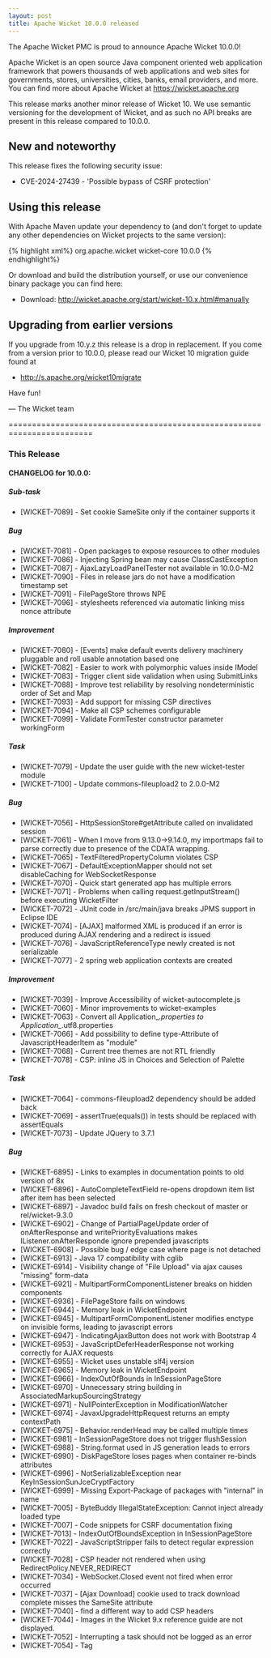 ```yaml
---
layout: post
title: Apache Wicket 10.0.0 released
---
```

The Apache Wicket PMC is proud to announce Apache Wicket 10.0.0!

Apache Wicket is an open source Java component oriented web application
framework that powers thousands of web applications and web sites for
governments, stores, universities, cities, banks, email providers, and
more. You can find more about Apache Wicket at https://wicket.apache.org

This release marks another minor release of Wicket 10. We
use semantic versioning for the development of Wicket, and as such no
API breaks are present in this release compared to 10.0.0.

New and noteworthy
------------------

This release fixes the following security issue: 
 * CVE-2024-27439 - 'Possible bypass of CSRF protection'

Using this release
------------------

With Apache Maven update your dependency to (and don't forget to
update any other dependencies on Wicket projects to the same version):

{% highlight xml%}
<dependency>
    <groupId>org.apache.wicket</groupId>
    <artifactId>wicket-core</artifactId>
    <version>10.0.0</version>
</dependency>
{% endhighlight%}

Or download and build the distribution yourself, or use our
convenience binary package you can find here:

 * Download: http://wicket.apache.org/start/wicket-10.x.html#manually

<!--more-->

Upgrading from earlier versions
-------------------------------

If you upgrade from 10.y.z this release is a drop in replacement. If
you come from a version prior to 10.0.0, please read our Wicket 10
migration guide found at

 * http://s.apache.org/wicket10migrate

Have fun!

— The Wicket team


========================================================================

### This Release

#### CHANGELOG for 10.0.0:
    

##### Sub-task

 * [WICKET-7089] - Set cookie SameSite only if the container supports it

##### Bug

 * [WICKET-7081] - Open packages to expose resources to other modules 
 * [WICKET-7086] - Injecting Spring bean may cause ClassCastException
 * [WICKET-7087] - AjaxLazyLoadPanelTester not available in 10.0.0-M2
 * [WICKET-7090] - Files in release jars do not have a modification timestamp set
 * [WICKET-7091] - FilePageStore throws NPE
 * [WICKET-7096] - stylesheets referenced via automatic linking miss nonce attribute

##### Improvement

 * [WICKET-7080] - [Events] make default events delivery machinery pluggable and roll usable annotation based one
 * [WICKET-7082] - Easier to work with polymorphic values inside IModel
 * [WICKET-7083] - Trigger client side validation when using SubmitLinks
 * [WICKET-7088] - Improve test reliability by resolving nondeterministic order of Set and Map
 * [WICKET-7093] - Add support for missing CSP directives
 * [WICKET-7094] - Make all CSP schemes configurable
 * [WICKET-7099] - Validate FormTester constructor parameter workingForm

##### Task

 * [WICKET-7079] - Update the user guide with the new wicket-tester module
 * [WICKET-7100] - Update commons-fileupload2 to 2.0.0-M2


##### Bug

 * [WICKET-7056] - HttpSessionStore#getAttribute called on invalidated session
 * [WICKET-7061] - When I move from 9.13.0->9.14.0, my importmaps fail to parse correctly due to presence of the CDATA wrapping.
 * [WICKET-7065] - TextFilteredPropertyColumn violates CSP
 * [WICKET-7067] - DefaultExceptionMapper should not set disableCaching for  WebSocketResponse
 * [WICKET-7070] - Quick start generated app has multiple errors
 * [WICKET-7071] - Problems when calling request.getInputStream() before executing WicketFilter
 * [WICKET-7072] - JUnit code in /src/main/java breaks JPMS support in Eclipse IDE
 * [WICKET-7074] - [AJAX] malformed XML is produced if an error is produced during AJAX rendering and a redirect is issued 
 * [WICKET-7076] - JavaScriptReferenceType newly created is not serializable
 * [WICKET-7077] - 2 spring web application contexts are created

##### Improvement

 * [WICKET-7039] - Improve Accessibility of wicket-autocomplete.js
 * [WICKET-7060] - Minor improvements to wicket-examples
 * [WICKET-7063] - Convert all Application_*.properties to Application_*.utf8.properties
 * [WICKET-7066] - Add possibility to define type-Attribute of JavascriptHeaderItem as "module"
 * [WICKET-7068] - Current tree themes are not RTL friendly
 * [WICKET-7078] - CSP: inline JS in Choices and Selection of Palette

##### Task

 * [WICKET-7064] - commons-fileupload2 dependency should be added back
 * [WICKET-7069] - assertTrue(equals()) in tests should be replaced with assertEquals
 * [WICKET-7073] - Update JQuery to 3.7.1


##### Bug

 * [WICKET-6895] - Links to examples in documentation points to old version of 8x
 * [WICKET-6896] - AutoCompleteTextField re-opens dropdown item list after item has been selected
 * [WICKET-6897] - Javadoc build fails on fresh checkout of master or rel/wicket-9.3.0
 * [WICKET-6902] - Change of PartialPageUpdate order of onAfterResponse and writePriorityEvaluations makes IListener.onAfterResponde ignore prepended javascripts
 * [WICKET-6908] - Possible bug / edge case where page is not detached
 * [WICKET-6913] - Java 17 compatibility with cglib
 * [WICKET-6914] - Visibility change of "File Upload" via ajax causes "missing" form-data
 * [WICKET-6921] - MultipartFormComponentListener breaks on hidden components
 * [WICKET-6936] - FilePageStore fails on windows 
 * [WICKET-6944] - Memory leak in WicketEndpoint
 * [WICKET-6945] - MultipartFormComponentListener modifies enctype on invisible forms, leading to javascript errors
 * [WICKET-6947] - IndicatingAjaxButton does not work with Bootstrap 4
 * [WICKET-6953] - JavaScriptDeferHeaderResponse not working correctly for AJAX requests
 * [WICKET-6955] - Wicket uses unstable slf4j version
 * [WICKET-6965] - Memory leak in WicketEndpoint
 * [WICKET-6966] - IndexOutOfBounds in InSessionPageStore
 * [WICKET-6970] - Unnecessary string building in AssociatedMarkupSourcingStrategy
 * [WICKET-6971] - NullPointerException in ModificationWatcher
 * [WICKET-6974] - JavaxUpgradeHttpRequest returns an empty contextPath
 * [WICKET-6975] - Behavior.renderHead may be called multiple times
 * [WICKET-6981] - InSessionPageStore does not trigger flushSession
 * [WICKET-6988] - String.format used in JS generation leads to errors
 * [WICKET-6990] - DiskPageStore loses pages when container re-binds attributes
 * [WICKET-6996] - NotSerializableException near KeyInSessionSunJceCryptFactory
 * [WICKET-6999] - Missing Export-Package of packages with "internal" in name
 * [WICKET-7005] - ByteBuddy IllegalStateException: Cannot inject already loaded type
 * [WICKET-7007] - Code snippets for CSRF documentation fixing
 * [WICKET-7013] - IndexOutOfBoundsException in InSessionPageStore
 * [WICKET-7022] - JavaScriptStripper fails to detect regular expression correctly
 * [WICKET-7028] - CSP header not rendered when using RedirectPolicy.NEVER_REDIRECT
 * [WICKET-7034] - WebSocket.Closed event not fired when error occurred
 * [WICKET-7037] - [Ajax Download] cookie used to track download complete misses the SameSite attribute
 * [WICKET-7040] - find a different way to add CSP headers
 * [WICKET-7044] - Images in the Wicket 9.x reference guide are not displayed.
 * [WICKET-7052] - Interrupting a task should not be logged as an error
 * [WICKET-7054] - Tag <script> mus be wrapped in CDATA for 'type' values 'module' and 'importmap' 
 * [WICKET-7055] - AjaxEventBehavior onload event unstable

##### New Feature

 * [WICKET-6886] - LambdaChoiceRenderer
 * [WICKET-7029] - Add migration recipes to Wicket 10
 * [WICKET-7033] - add support to uploading to a resource

##### Improvement

 * [WICKET-6836] - Replace CGLib with ByteBuddy and/or Javassist
 * [WICKET-6889] - Provide specialization of SpringWebApplicationFactory that could load Spring configuration class
 * [WICKET-6890] - Render debug setting 'outputMarkupContainerClassName` as an attribute
 * [WICKET-6893] - Make ApplicationContextMock smarter by delegating to DefaultListableBeanFactory
 * [WICKET-6899] - Add setExceptionMapperProvider to Application
 * [WICKET-6901] - PropertyValidator improve configuration doc
 * [WICKET-6911] - wicket-spring throws an error when a spring bean uses ctor injection
 * [WICKET-6920] - Improve the examples to use the browser's light/dark mode
 * [WICKET-6924] - Allow image/avif in SecurePackageResourceGuard
 * [WICKET-6927] - Get rid of java.security.AccessController
 * [WICKET-6933] - Ease use of InSessionPageStore as persistent store
 * [WICKET-6943] - There should be ability to check if current session's locale is RTL
 * [WICKET-6946] - isVisibleInHierarchy/isEnabledInHierarchy broken by isVisible/isEnabled override
 * [WICKET-6949] - make AjaxDownloadBehavior more dynamic
 * [WICKET-6950] - wicket web-sockets implementation does not allow to configure/access web socket session on onOpen
 * [WICKET-6952] - Performance improvements for Strings.isEmpty
 * [WICKET-6958] - Allow to use Slf4j 1.7.x in OSGi runtime
 * [WICKET-6960] - Reduce allocations when encoding ComponentInfo
 * [WICKET-6963] - Use singletons for PanelMarkupSourcingStrategy
 * [WICKET-6964] - Do not allocate when escaping empty string
 * [WICKET-6967] - allow to send non-blocking web socket messages
 * [WICKET-6972] - Add Resource key to be logged on Warning in Localizer.java
 * [WICKET-6976] - Reduce allocations when writing synthetic closing tags
 * [WICKET-6977] - hashCode computations generate excessive garbage objects
 * [WICKET-6979] - Cut back slightly on some String instance creation in PageInfo and friends.
 * [WICKET-6982] - Unnecessary initialization of stateful pages in ListenerRequestHandler
 * [WICKET-6985] - Insufficient information logged by CheckingObjectOutputStream when delegation to Externalizable
 * [WICKET-6991] - ResourceAggregator is resizing the StringBuilder several times.
 * [WICKET-6992] - Reduce object creation and wasted memory in Url toString() methods
 * [WICKET-6994] - Make the servlet API a runtime provided dependency when using JPMS.
 * [WICKET-6998] - Bump slf4j-api to 2.0.0
 * [WICKET-7000] - ParseException ("Malformed tag") if <script> attribute 'type' is 'module' 
 * [WICKET-7002] - Application metadata access should not require synchronization
 * [WICKET-7003] -  The http RequestLogger is very expensive. #524 
 * [WICKET-7004] - Jetty config example contains security hazard
 * [WICKET-7008] -  LoadableDetachableModel.toString() should reflect the actual variable name
 * [WICKET-7009] - Upgrade Jackson dependency to 2.13.x
 * [WICKET-7011] - Improve usage of JUnit 5.x APIs
 * [WICKET-7014] - Use new API for forward compatibility with CDI 4
 * [WICKET-7016] - Support GCM-SIV for page store encryption
 * [WICKET-7017] - ListenerRequestHandler should not hide IndexOutOfBoundsException
 * [WICKET-7021] - Additional OSGi import fixes
 * [WICKET-7025] - Package private methods should be proxied by ByteBuddy
 * [WICKET-7030] - Add Convenience Methods in BaseWicketTester
 * [WICKET-7031] - Update to JQuery 3.6.4
 * [WICKET-7032] - Update the JS tests to use latest version of QUnit (2.x)
 * [WICKET-7035] - fileCountMax should be added to control the amount of files being uploaded
 * [WICKET-7038] - Add support for SameSite setting to CookieDefaults
 * [WICKET-7041] - Reduce allocations when rendering component headers
 * [WICKET-7042] - Improve sizing of StringResponse when writing scripts in PartialPageResponse
 * [WICKET-7045] - Avoid allocations in PageParameters.getNamedKeys
 * [WICKET-7046] - Avoid allocating StringResponse when no response filters are active
 * [WICKET-7047] - Improve initial buffer capacity for Strings.toMultilineMarkup
 * [WICKET-7051] - fileupload2 does not seem to have exceptions to distinguish bettween file too big and total size too big
 * [WICKET-7059] - [Serialization] make easier to avoid serialization for form request

##### Task

 * [WICKET-6887] - Merge wicket-http2 into wicket-core
 * [WICKET-6903] - Replace maven-clirr-plugin with something newer
 * [WICKET-6904] - Make Apache Wicket fully supporting Java9+ module system
 * [WICKET-6906] - Wicket 10 remove deprecation
 * [WICKET-6907] - Upgrade Guice to 5.x
 * [WICKET-6915] - Update common-fileupload to 2.0
 * [WICKET-6916] - Simplify JMX with StandardMBean
 * [WICKET-6919] - Improve EnclosureContainer's javadoc to explain that it should not be used with <wicket:enclosure>
 * [WICKET-6925] - Deprecate AbstractWrapModel
 * [WICKET-6940] - Update Spring to 6.0.0
 * [WICKET-6942] - Replace usage of log4j 1.x in tests and wicket-examples with slf4j-simple
 * [WICKET-7010] - Stop bundling old JQuery versions
 * [WICKET-7027] - Remove component queueing
 * [WICKET-7053] - Update Guice to 7.x (javax -> jakarta)

